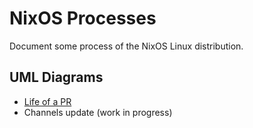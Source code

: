 # NixOS Processes

Document some process of the NixOS Linux distribution.

## UML Diagrams

* [Life of a PR][Life of a PR diagram]
* Channels update (work in progress)

[Life of a PR diagram]: https://planttext.com/?text=ZPLlJzim4CRVvrFSr3Ub4WZ6lv9E7QD30sdT46pZjUDS4g-kdTaEfL8__CvnqgOTe5LAbJXtvvyVF-TSMiUCg-OIlebdRM4VleeCGMV0eAoa18D_AhGkUbSQbiyPL1P_eN62CtcRWLPHv8IJwDE_FxoU7grwwH7ox6XriqmDMz7poU7va1-klWXNL8aVo0qkLrCcbACBZHzQ5CBXQgALCoAfdAR1QFknvey0Uk-FXsV7P_53bSo50uKBkBi7bbCfws3Eh4C3YM6A5wE8ujVp0iIJsnZk0oW1FmdApOoU0zSfhML1B3RaRCqC55iYyvDltG98bg246pJO32ICpnRCf13_B5Fca2hFYR9lzyPDH0V7_p9jPirjJNUT2fgJQvM977Y1V6R7dT2mpcx25RE24vL4Pl6_CgPCLKn2FzLy3nn9yNgyoA3V4JUe2eE1yXRQ7mm67_T0MEWlqLAf0jkyPgRFmfQIBO4KKKBbe-OjIYBjAxtNFgjKP6yYFs9IQ3q3fybnLzfiIgaKvcZoLl_TZMlt2yXVvDt-LILawf79WgWQ-WzSIstYNZOyFJgv61COAEqsuy5mOx_8QDS3yICZ4n8riB8q-eb96zWsJhZJtfTeBSl9P8hq9y9de1JIX-lAM1o_WEeBasYqPWrIgxmhTOtN2hZLIJNJbCsmyNUe_AyiRnjrcsHIC9MZRLiSqrTGTa22UK8eNKAHE2Bj-AGHF9v8JOQukm-irkaoQar2UI4hsjYaFG0-rOBxnD2psxFtXXUdvtWQJxqxsfYcspezs3YyOBQMfDJ6XQwsBrgxTkF4e5Ti7H_8kwvkKRVSl0CO_o1PPzRN9l7NspCAwG7LPpN7A2Ky-1EmFl2IsiQ_TJBQB2eEtaxHY2VcX5Psj4j0UoqrIvjqAYOonftrRSKP7Hq7TLyVDFsrfWWgNTD6L7NXtVxn3LCh5EtiNjqnhHeTqiPouKl2IGQ5yYNOEYeNRdsSTw3e9hgaF_gYHNy1
